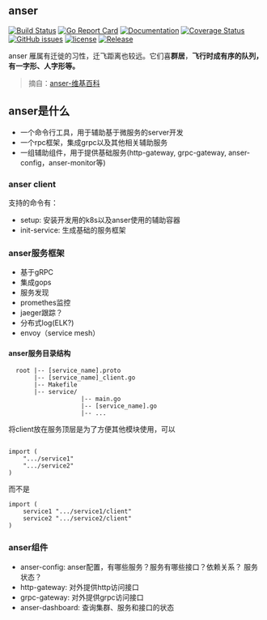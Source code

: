 ## anser ##
[![Build Status](https://travis-ci.org/anseres/anser.svg?branch=develop)](https://travis-ci.org/anseres/anser) [![Go Report Card](https://goreportcard.com/badge/github.com/anseres/anser)](https://goreportcard.com/report/github.com/anseres/anser)  [![Documentation](https://godoc.org/github.com/anseres/anser?status.svg)](http://godoc.org/github.com/anseres/anser) [![Coverage Status](https://coveralls.io/repos/github/anseres/anser/badge.svg?branch=develop)](https://coveralls.io/github/anseres/anser?branch=develop) [![GitHub issues](https://img.shields.io/github/issues/anseres/anser.svg)](https://github.com/anseres/anser/issues) [![license](https://img.shields.io/github/license/anseres/anser.svg?maxAge=2592000)](https://github.com/anseres/anser/blob/develop/LICENSE) [![Release](https://img.shields.io/github/release/anseres/anser.svg?label=Release)](https://github.com/anseres/anser/releases)

anser 雁属有迁徙的习性，迁飞距离也较远。它们喜**群居**，**飞行时成有序的队列，有一字形、人字形等。**

>摘自：[anser-维基百科](https://zh.wikipedia.org/wiki/雁属)

## anser是什么 ##

* 一个命令行工具，用于辅助基于微服务的server开发
* 一个rpc框架，集成grpc以及其他相关辅助服务
* 一组辅助组件，用于提供基础服务(http-gateway, grpc-gateway, anser-config，anser-monitor等)

### anser client ###

支持的命令有：
* setup: 安装开发用的k8s以及anser使用的辅助容器
* init-service: 生成基础的服务框架

### anser服务框架 ###

* 基于gRPC
* 集成gops
* 服务发现
* promethes监控
* jaeger跟踪？
* 分布式log(ELK?)
* envoy（service mesh）

#### anser服务目录结构 ####

```
  root |-- [service_name].proto
       |-- [service_name]_client.go
       |-- Makefile
       |-- service/
                    |-- main.go
                    |-- [service_name].go
                    |-- ...

```

将client放在服务顶层是为了方便其他模块使用，可以 

```

import (
    ".../service1"
    ".../service2"
)

```

而不是

```
import (
    service1 ".../service1/client"
    service2 ".../service2/client"
)

```

### anser组件 ###

* anser-config: anser配置，有哪些服务？服务有哪些接口？依赖关系？ 服务状态？
* http-gateway: 对外提供http访问接口
* grpc-gateway: 对外提供grpc访问接口
* anser-dashboard: 查询集群、服务和接口的状态